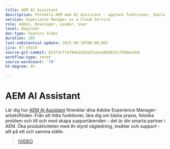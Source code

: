 ```yaml
---
title: AEM AI Assistant
description: Förenkla AEM med AI Assistant - upptäck funktioner, bästa praxis och åtgärda problem samtidigt som du ökar produktiviteten med stöd för AI.
version: Experience Manager as a Cloud Service
role: Admin, Developer, Leader, User
level: Beginner
doc-type: Feature Video
duration: 205
last-substantial-update: 2025-09-30T00:00:00Z
jira: KT-19319
source-git-commit: 823f3cf14794a1b55a53cea10bd012c739dea1b6
workflow-type: tm+mt
source-wordcount: '70'
ht-degree: 0%

---
```



# AEM AI Assistant

Lär dig hur [AEM AI Assistant](https://experienceleague.adobe.com/en/docs/experience-manager-cloud-service/content/ai-in-aem/ai-assistant/ai-assistant-in-aem#) förenklar dina Adobe Experience Manager-arbetsflöden. Från att hitta funktioner, lära dig om bästa praxis, felsöka problem och till och med skapa supportärenden - det är din smarta partner i AEM. Öka produktiviteten med AI-styrd vägledning, insikter och support - allt på ett och samma ställe.

>[!VIDEO](https://video.tv.adobe.com/v/3475357/?learn=on&enablevpops)
